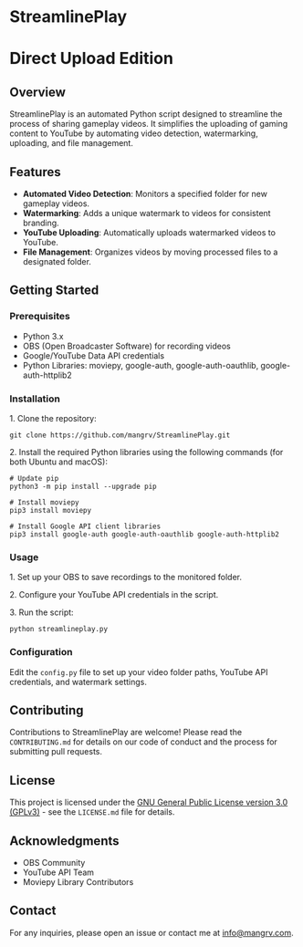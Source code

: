 # StreamlinePlay
Direct Upload Edition
=====================================

Overview
--------

StreamlinePlay is an automated Python script designed to streamline the process of sharing gameplay videos. It simplifies the uploading of gaming content to YouTube by automating video detection, watermarking, uploading, and file management.

Features
--------

*   **Automated Video Detection**: Monitors a specified folder for new gameplay videos.
*   **Watermarking**: Adds a unique watermark to videos for consistent branding.
*   **YouTube Uploading**: Automatically uploads watermarked videos to YouTube.
*   **File Management**: Organizes videos by moving processed files to a designated folder.

Getting Started
---------------

### Prerequisites

*   Python 3.x
*   OBS (Open Broadcaster Software) for recording videos
*   Google/YouTube Data API credentials
*   Python Libraries: moviepy, google-auth, google-auth-oauthlib, google-auth-httplib2

### Installation

1\. Clone the repository:

    git clone https://github.com/mangrv/StreamlinePlay.git

2\. Install the required Python libraries using the following commands (for both Ubuntu and macOS):

    
    # Update pip
    python3 -m pip install --upgrade pip
    
    # Install moviepy
    pip3 install moviepy
    
    # Install Google API client libraries
    pip3 install google-auth google-auth-oauthlib google-auth-httplib2
    

### Usage

1\. Set up your OBS to save recordings to the monitored folder.

2\. Configure your YouTube API credentials in the script.

3\. Run the script:

    python streamlineplay.py

### Configuration

Edit the `config.py` file to set up your video folder paths, YouTube API credentials, and watermark settings.

Contributing
------------

Contributions to StreamlinePlay are welcome! Please read the `CONTRIBUTING.md` for details on our code of conduct and the process for submitting pull requests.

License
-------

This project is licensed under the [GNU General Public License version 3.0 (GPLv3)](https://www.gnu.org/licenses/gpl-3.0.html) - see the `LICENSE.md` file for details.

Acknowledgments
---------------

*   OBS Community
*   YouTube API Team
*   Moviepy Library Contributors

Contact
-------

For any inquiries, please open an issue or contact me at [info@mangrv.com](mailto:info@mangrv.com).